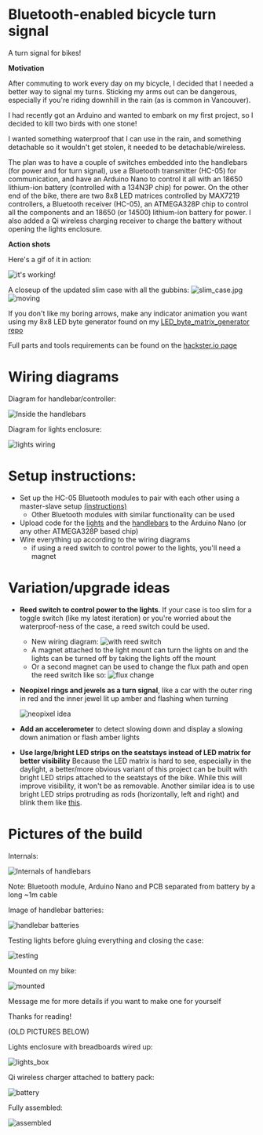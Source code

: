 # Bluetooth-enabled bicycle turn signal
A turn signal for bikes!

**Motivation**

After commuting to work every day on my bicycle, I decided that I needed a better way to signal my turns. Sticking my arms out can be dangerous, especially if you're riding downhill in the rain (as is common in Vancouver).

I had recently got an Arduino and wanted to embark on my first project, so I decided to kill two birds with one stone!

I wanted something waterproof that I can use in the rain, and something detachable so it wouldn't get stolen, it needed to be detachable/wireless.

The plan was to have a couple of switches embedded into the handlebars (for power and for turn signal), use a Bluetooth transmitter (HC-05) for communication, and have an Arduino Nano to control it all with an 18650 lithium-ion battery (controlled with a 134N3P chip) for power. On the other end of the bike, there are two 8x8 LED matrices controlled by MAX7219 controllers, a Bluetooth receiver (HC-05), an ATMEGA328P chip to control all the components and an 18650 (or 14500) lithium-ion battery for power. I also added a Qi wireless charging receiver to charge the battery without opening the lights enclosure.

**Action shots**

Here's a gif of it in action:

![it's working!](pictures/mounted_test.gif)

A closeup of the updated slim case with all the gubbins:
![slim_case.jpg](pictures/slim_case.jpg)
![moving](pictures/working.gif)


If you don't like my boring arrows, make any indicator animation you want using my 8x8 LED byte generator found on my [LED_byte_matrix_generator repo](https://github.com/simonwongwong/LED_byte_matrix_generator)

Full parts and tools requirements can be found on the [hackster.io page](hackster.io/simonwongwong/bluetooth-enabled-bicycle-turn-signal-2f4f5d)

# Wiring diagrams

Diagram for handlebar/controller:

![Inside the handlebars](pictures/handlebars_wiring.jpg)

Diagram for lights enclosure:

![lights wiring](pictures/lights_wiring.jpg)

# Setup instructions:

* Set up the HC-05 Bluetooth modules to pair with each other using a master-slave setup [(instructions)](https://howtomechatronics.com/tutorials/arduino/how-to-configure-pair-two-hc-05-bluetooth-module-master-slave-commands/)
  - Other Bluetooth modules with similar functionality can be used
* Upload code for the [lights](code_for_lights.ino) and the [handlebars](code_for_handlebars_controller.ino) to the Arduino Nano (or any other ATMEGA328P based chip) 
* Wire everything up according to the wiring diagrams
  - if using a reed switch to control power to the lights, you'll need a magnet

# Variation/upgrade ideas

* **Reed switch to control power to the lights**. If your case is too slim for a toggle switch (like my latest iteration) or you're worried about the waterproof-ness of the case, a reed switch could be used.
  - New wiring diagram:
   ![with reed switch](pictures/lights_wiring_reed.jpg)
  - A magnet attached to the light mount can turn the lights on and the lights can be turned off by taking the lights off the mount
  - Or a second magnet can be used to change the flux path and open the reed switch like so:
   ![flux change](pictures/flux_change.gif)
* **Neopixel rings and jewels as a turn signal**, like a car with the outer ring in red and the inner jewel lit up amber and flashing when turning

   ![neopixel idea](pictures/neopixel.jpg)
* **Add an accelerometer** to detect slowing down and display a slowing down animation or flash amber lights

* **Use large/bright LED strips on the seatstays instead of LED matrix for better visibility** Because the LED matrix is hard to see, especially in the daylight, a better/more obvious variant of this project can be built with bright LED strips attached to the seatstays of the bike. While this will improve visibility, it won't be as removable. Another similar idea is to use bright LED strips protruding as rods (horizontally, left and right) and blink them like [this](https://i.imgur.com/lOJ0493.jpg).

# Pictures of the build

Internals:

![Internals of handlebars](pictures/handlebars.jpg)

Note: Bluetooth module, Arduino Nano and PCB separated from battery by a long ~1m cable

Image of handlebar batteries:

![handlebar batteries](pictures/handlebar_battery.jpg)



Testing lights before gluing everything and closing the case:

![testing](pictures/testing.gif)

Mounted on my bike:

![mounted](pictures/mounted.gif)

Message me for more details if you want to make one for yourself

Thanks for reading!



(OLD PICTURES BELOW)

Lights enclosure with breadboards wired up:

![lights_box](pictures/lights_box.jpg)

Qi wireless charger attached to battery pack:

![battery](pictures/battery.jpg)

Fully assembled:

![assembled](pictures/assembled.jpg)

